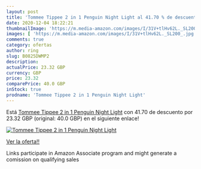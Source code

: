 ```yaml
---
layout: post
title: 'Tommee Tippee 2 in 1 Penguin Night Light al 41.70 % de descuento'
date: 2020-12-04 18:22:21
thumbnailImage: 'https://m.media-amazon.com/images/I/31V+tlHv62L._SL200_.jpg'
images: [ 'https://m.media-amazon.com/images/I/31V+tlHv62L._SL200_.jpg' ]
comments: true
category: ofertas
author: ring
slug: B0825DWMP2
description:
actualPrice: 23.32 GBP
currency: GBP
price: 23.32
comparePrice: 40.0 GBP
inStock: true
prodname: 'Tommee Tippee 2 in 1 Penguin Night Light'
---
```


Está [Tommee Tippee 2 in 1 Penguin Night Light](https://www.amazon.co.uk/dp/B0825DWMP2/?tag=tolees0a-21) con 41.70 de descuento por 23.32 GBP (original: 40.0 GBP) en el siguiente enlace!

[![Tommee Tippee 2 in 1 Penguin Night Light](https://m.media-amazon.com/images/I/31V+tlHv62L._SL200_.jpg)](https://www.amazon.co.uk/dp/B0825DWMP2/?tag=tolees0a-21)

[Ver la oferta!!](https://www.amazon.co.uk/dp/B0825DWMP2/?tag=tolees0a-21)

Links participate in Amazon Associate program and might generate a comission on qualifying sales


